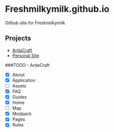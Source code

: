 # Freshmilkymilk.github.io

Github site for Freshmilkymilk

## Projects
- [ArdaCraft](https://freshmilkymilk.github.io/ardacraft)
- [Personal Site](https://freshmilkymilk.github.io)

###TODO - ArdaCraft
- [x] About
- [x] Application
- [ ] Assets
- [x] FAQ
- [x] Guides
- [x] Home
- [ ] Map
- [x] Modpack
- [x] Pages
- [x] Rules

